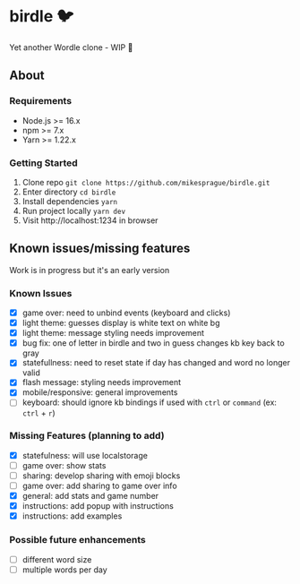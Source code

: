 # birdle :bird:

Yet another Wordle clone - WIP :construction:

## About

### Requirements

- Node.js >= 16.x
- npm >= 7.x
- Yarn >= 1.22.x

### Getting Started

1. Clone repo `git clone https://github.com/mikesprague/birdle.git`
1. Enter directory `cd birdle`
1. Install dependencies `yarn`
1. Run project locally `yarn dev`
1. Visit http://localhost:1234 in browser

## Known issues/missing features

Work is in progress but it's an early version

### Known Issues

- [x] game over: need to unbind events (keyboard and clicks)
- [x] light theme: guesses display is white text on white bg
- [x] light theme: message styling needs improvement
- [x] bug fix: one of letter in birdle and two in guess changes kb key back to gray
- [x] statefullness: need to reset state if day has changed and word no longer valid
- [x] flash message: styling needs improvement
- [x] mobile/responsive: general improvements
- [ ] keyboard: should ignore kb bindings if used with `ctrl` or `command` (ex: `ctrl` + `r`)

### Missing Features (planning to add)

- [x] statefulness: will use localstorage
- [ ] game over: show stats
- [ ] sharing: develop sharing with emoji blocks
- [ ] game over: add sharing to game over info
- [x] general: add stats and game number
- [x] instructions: add popup with instructions
- [x] instructions: add examples

### Possible future enhancements

- [ ] different word size
- [ ] multiple words per day
